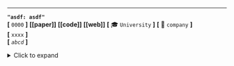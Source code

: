 
---

**`"asdf: asdf"`**  
**[** `0000` **]** **[[paper]]** **[[code]]** **[[web]]** **[** :mortar_board: `University` **]** **[** :office: `company` **]**  
**[**  `xxxx`  **]**  
**[** _`abcd`_ **]**  

<details markdown="1">
  <summary markdown="0">Click to expand</summary>

- **Motivation**

</details>



<a href="1234">